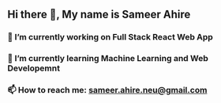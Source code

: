 ## Hi there 👋, My name is Sameer Ahire

### 🔭 I’m currently working on Full Stack React Web App
### 🌱 I’m currently learning Machine Learning and Web Developemnt
### 📫 How to reach me: sameer.ahire.neu@gmail.com
       
